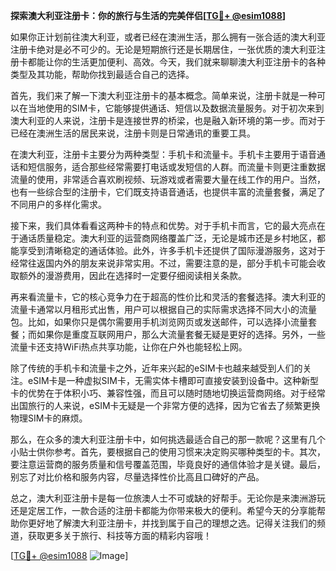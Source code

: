 **探索澳大利亚注册卡：你的旅行与生活的完美伴侣[[TG💪+ @esim1088](https://t.me/s/esim1088)]**

如果你正计划前往澳大利亚，或者已经在澳洲生活，那么拥有一张合适的澳大利亚注册卡绝对是必不可少的。无论是短期旅行还是长期居住，一张优质的澳大利亚注册卡都能让你的生活更加便利、高效。今天，我们就来聊聊澳大利亚注册卡的各种类型及其功能，帮助你找到最适合自己的选择。

首先，我们来了解一下澳大利亚注册卡的基本概念。简单来说，注册卡就是一种可以在当地使用的SIM卡，它能够提供通话、短信以及数据流量服务。对于初次来到澳大利亚的人来说，注册卡是连接世界的桥梁，也是融入新环境的第一步。而对于已经在澳洲生活的居民来说，注册卡则是日常通讯的重要工具。

在澳大利亚，注册卡主要分为两种类型：手机卡和流量卡。手机卡主要用于语音通话和短信服务，适合那些经常需要打电话或发短信的人群。而流量卡则更注重数据流量的使用，非常适合喜欢刷视频、玩游戏或者需要大量在线工作的用户。当然，也有一些综合型的注册卡，它们既支持语音通话，也提供丰富的流量套餐，满足了不同用户的多样化需求。

接下来，我们具体看看这两种卡的特点和优势。对于手机卡而言，它的最大亮点在于通话质量稳定。澳大利亚的运营商网络覆盖广泛，无论是城市还是乡村地区，都能享受到清晰稳定的通话体验。此外，许多手机卡还提供了国际漫游服务，这对于经常往返国内外的朋友来说非常实用。不过，需要注意的是，部分手机卡可能会收取额外的漫游费用，因此在选择时一定要仔细阅读相关条款。

再来看流量卡，它的核心竞争力在于超高的性价比和灵活的套餐选择。澳大利亚的流量卡通常以月租形式出售，用户可以根据自己的实际需求选择不同大小的流量包。比如，如果你只是偶尔需要用手机浏览网页或发送邮件，可以选择小流量套餐；而如果你是重度互联网用户，那么大流量套餐无疑是更好的选择。另外，一些流量卡还支持WiFi热点共享功能，让你在户外也能轻松上网。

除了传统的手机卡和流量卡之外，近年来兴起的eSIM卡也越来越受到人们的关注。eSIM卡是一种虚拟SIM卡，无需实体卡槽即可直接安装到设备中。这种新型卡的优势在于体积小巧、兼容性强，而且可以随时随地切换运营商网络。对于经常出国旅行的人来说，eSIM卡无疑是一个非常方便的选择，因为它省去了频繁更换物理SIM卡的麻烦。

那么，在众多的澳大利亚注册卡中，如何挑选最适合自己的那一款呢？这里有几个小贴士供你参考。首先，要根据自己的使用习惯来决定购买哪种类型的卡。其次，要注意运营商的服务质量和信号覆盖范围，毕竟良好的通信体验才是关键。最后，别忘了对比价格和服务内容，尽量选择性价比高且口碑好的产品。

总之，澳大利亚注册卡是每一位旅澳人士不可或缺的好帮手。无论你是来澳洲游玩还是定居工作，一款合适的注册卡都能为你带来极大的便利。希望今天的分享能帮助你更好地了解澳大利亚注册卡，并找到属于自己的理想之选。记得关注我们的频道，获取更多关于旅行、科技等方面的精彩内容哦！

[[TG💪+ @esim1088](https://t.me/s/esim1088) ![Image](https://i.postimg.cc/4NQfJmqS/Snipaste-2025-05-13-00-14-12.png)]